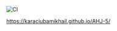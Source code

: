 ![CI](https://github.com/karaciubamikhail/AHJ-1/actions/workflows/web.yml/badge.svg) 

https://karaciubamikhail.github.io/AHJ-5/
 
